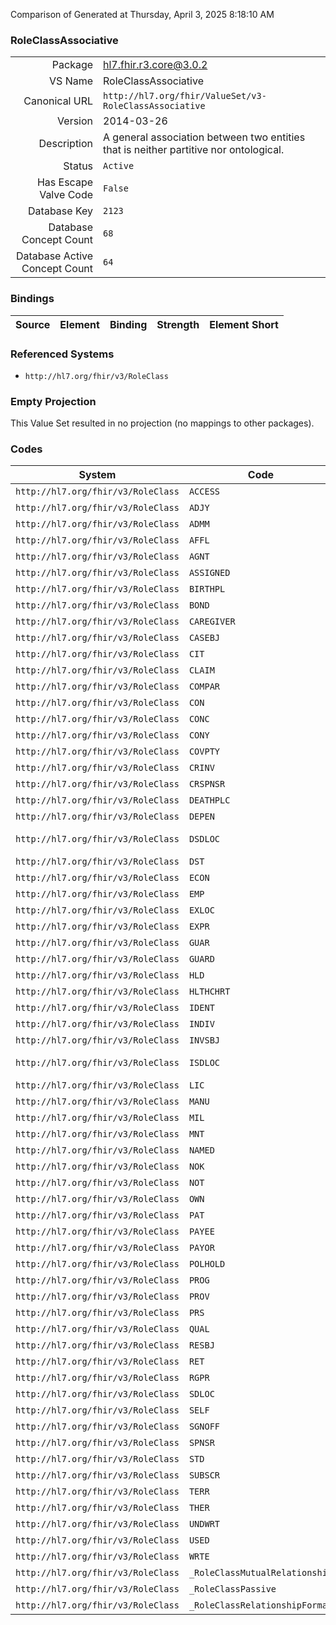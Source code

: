 Comparison of 
Generated at Thursday, April 3, 2025 8:18:10 AM

### RoleClassAssociative

|      |     |
| ---: | --- |
| Package | hl7.fhir.r3.core@3.0.2 |
| VS Name | RoleClassAssociative |
| Canonical URL | `http://hl7.org/fhir/ValueSet/v3-RoleClassAssociative` |
| Version | 2014-03-26 |
| Description | A general association between two entities that is neither partitive nor ontological. |
| Status | `Active` |
| Has Escape Valve Code | `False` |
| Database Key | `2123` |
| Database Concept Count | `68` |
| Database Active Concept Count | `64` |
### Bindings

| Source | Element | Binding | Strength | Element Short |
| ------ | ------- | ------- | -------- | ------------- |

### Referenced Systems

* `http://hl7.org/fhir/v3/RoleClass`
### Empty Projection

This Value Set resulted in no projection (no mappings to other packages).

### Codes

| System | Code | Display |
| ------ | ---- | ------- |
| `http://hl7.org/fhir/v3/RoleClass` | `ACCESS` | access |
| `http://hl7.org/fhir/v3/RoleClass` | `ADJY` | adjacency |
| `http://hl7.org/fhir/v3/RoleClass` | `ADMM` | Administerable Material |
| `http://hl7.org/fhir/v3/RoleClass` | `AFFL` | affiliate |
| `http://hl7.org/fhir/v3/RoleClass` | `AGNT` | agent |
| `http://hl7.org/fhir/v3/RoleClass` | `ASSIGNED` | assigned entity |
| `http://hl7.org/fhir/v3/RoleClass` | `BIRTHPL` | birthplace |
| `http://hl7.org/fhir/v3/RoleClass` | `BOND` | molecular bond |
| `http://hl7.org/fhir/v3/RoleClass` | `CAREGIVER` | caregiver |
| `http://hl7.org/fhir/v3/RoleClass` | `CASEBJ` | Case Subject |
| `http://hl7.org/fhir/v3/RoleClass` | `CIT` | citizen |
| `http://hl7.org/fhir/v3/RoleClass` | `CLAIM` | claimant |
| `http://hl7.org/fhir/v3/RoleClass` | `COMPAR` | commissioning party |
| `http://hl7.org/fhir/v3/RoleClass` | `CON` | contact |
| `http://hl7.org/fhir/v3/RoleClass` | `CONC` | connection |
| `http://hl7.org/fhir/v3/RoleClass` | `CONY` | continuity |
| `http://hl7.org/fhir/v3/RoleClass` | `COVPTY` | covered party |
| `http://hl7.org/fhir/v3/RoleClass` | `CRINV` | clinical research investigator |
| `http://hl7.org/fhir/v3/RoleClass` | `CRSPNSR` | clinical research sponsor |
| `http://hl7.org/fhir/v3/RoleClass` | `DEATHPLC` | place of death |
| `http://hl7.org/fhir/v3/RoleClass` | `DEPEN` | dependent |
| `http://hl7.org/fhir/v3/RoleClass` | `DSDLOC` | dedicated service delivery location |
| `http://hl7.org/fhir/v3/RoleClass` | `DST` | distributed material |
| `http://hl7.org/fhir/v3/RoleClass` | `ECON` | emergency contact |
| `http://hl7.org/fhir/v3/RoleClass` | `EMP` | employee |
| `http://hl7.org/fhir/v3/RoleClass` | `EXLOC` | event location |
| `http://hl7.org/fhir/v3/RoleClass` | `EXPR` | exposed entity |
| `http://hl7.org/fhir/v3/RoleClass` | `GUAR` | guarantor |
| `http://hl7.org/fhir/v3/RoleClass` | `GUARD` | guardian |
| `http://hl7.org/fhir/v3/RoleClass` | `HLD` | held entity |
| `http://hl7.org/fhir/v3/RoleClass` | `HLTHCHRT` | health chart |
| `http://hl7.org/fhir/v3/RoleClass` | `IDENT` | identified entity |
| `http://hl7.org/fhir/v3/RoleClass` | `INDIV` | individual |
| `http://hl7.org/fhir/v3/RoleClass` | `INVSBJ` | Investigation Subject |
| `http://hl7.org/fhir/v3/RoleClass` | `ISDLOC` | incidental service delivery location |
| `http://hl7.org/fhir/v3/RoleClass` | `LIC` | licensed entity |
| `http://hl7.org/fhir/v3/RoleClass` | `MANU` | manufactured product |
| `http://hl7.org/fhir/v3/RoleClass` | `MIL` | military person |
| `http://hl7.org/fhir/v3/RoleClass` | `MNT` | maintained entity |
| `http://hl7.org/fhir/v3/RoleClass` | `NAMED` | named insured |
| `http://hl7.org/fhir/v3/RoleClass` | `NOK` | next of kin |
| `http://hl7.org/fhir/v3/RoleClass` | `NOT` | notary public |
| `http://hl7.org/fhir/v3/RoleClass` | `OWN` | owned entity |
| `http://hl7.org/fhir/v3/RoleClass` | `PAT` | patient |
| `http://hl7.org/fhir/v3/RoleClass` | `PAYEE` | payee |
| `http://hl7.org/fhir/v3/RoleClass` | `PAYOR` | invoice payor |
| `http://hl7.org/fhir/v3/RoleClass` | `POLHOLD` | policy holder |
| `http://hl7.org/fhir/v3/RoleClass` | `PROG` | program eligible |
| `http://hl7.org/fhir/v3/RoleClass` | `PROV` | healthcare provider |
| `http://hl7.org/fhir/v3/RoleClass` | `PRS` | personal relationship |
| `http://hl7.org/fhir/v3/RoleClass` | `QUAL` | qualified entity |
| `http://hl7.org/fhir/v3/RoleClass` | `RESBJ` | research subject |
| `http://hl7.org/fhir/v3/RoleClass` | `RET` | retailed material |
| `http://hl7.org/fhir/v3/RoleClass` | `RGPR` | regulated product |
| `http://hl7.org/fhir/v3/RoleClass` | `SDLOC` | service delivery location |
| `http://hl7.org/fhir/v3/RoleClass` | `SELF` | self |
| `http://hl7.org/fhir/v3/RoleClass` | `SGNOFF` | signing authority or officer |
| `http://hl7.org/fhir/v3/RoleClass` | `SPNSR` | coverage sponsor |
| `http://hl7.org/fhir/v3/RoleClass` | `STD` | student |
| `http://hl7.org/fhir/v3/RoleClass` | `SUBSCR` | subscriber |
| `http://hl7.org/fhir/v3/RoleClass` | `TERR` | territory of authority |
| `http://hl7.org/fhir/v3/RoleClass` | `THER` | therapeutic agent |
| `http://hl7.org/fhir/v3/RoleClass` | `UNDWRT` | underwriter |
| `http://hl7.org/fhir/v3/RoleClass` | `USED` | used entity |
| `http://hl7.org/fhir/v3/RoleClass` | `WRTE` | warranted product |
| `http://hl7.org/fhir/v3/RoleClass` | `_RoleClassMutualRelationship` | RoleClassMutualRelationship |
| `http://hl7.org/fhir/v3/RoleClass` | `_RoleClassPassive` | RoleClassPassive |
| `http://hl7.org/fhir/v3/RoleClass` | `_RoleClassRelationshipFormal` | RoleClassRelationshipFormal |
